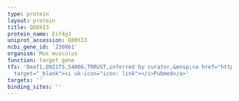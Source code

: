 ```yaml
---
type: protein
layout: protein
title: Q80XI3
protein_name: Eif4g3
uniprot_accession: Q80XI3
ncbi_gene_id: '230861'
organism: Mus musculus
function: target gene
tfs: 'Deaf1,Q9Z1T5,54006,TRRUST,inferred by curator,&ensp;<a href="https://www.ncbi.nlm.nih.gov/pubmed/?term=22923498%5Buid%5D"
  target="_blank"><i uk-icon="icon: link"></i>Pubmed</a>'
targets: ''
binding_sites: ''
---
```

